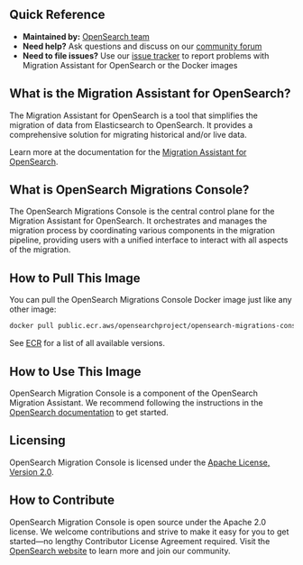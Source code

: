 ## Quick Reference

- **Maintained by:** [OpenSearch team](https://github.com/opensearch-project)
- **Need help?** Ask questions and discuss on our [community forum](https://forum.opensearch.org/tag/migration)
- **Need to file issues?** Use our [issue tracker](https://github.com/opensearch-project/opensearch-migrations/issues) to report problems with Migration Assistant for OpenSearch or the Docker images

## What is the Migration Assistant for OpenSearch?

The Migration Assistant for OpenSearch is a tool that simplifies the migration of data from Elasticsearch to OpenSearch. It provides a comprehensive solution for migrating historical and/or live data.

Learn more at the documentation for the [Migration Assistant for OpenSearch](https://docs.opensearch.org/docs/latest/migration-assistant).

## What is OpenSearch Migrations Console?

The OpenSearch Migrations Console is the central control plane for the Migration Assistant for OpenSearch. It orchestrates and manages the migration process by coordinating various components in the migration pipeline, providing users with a unified interface to interact with all aspects of the migration.

## How to Pull This Image

You can pull the OpenSearch Migrations Console Docker image just like any other image:

```bash
docker pull public.ecr.aws/opensearchproject/opensearch-migrations-console:latest
```

See [ECR](https://gallery.ecr.aws/opensearchproject/opensearch-migrations-console) for a list of all available versions.

## How to Use This Image

OpenSearch Migration Console is a component of the OpenSearch Migration Assistant. We recommend following the instructions in the [OpenSearch documentation](https://docs.opensearch.org/docs/latest/migration-assistant) to get started.

## Licensing

OpenSearch Migration Console is licensed under the [Apache License, Version 2.0](https://www.apache.org/licenses/LICENSE-2.0).

## How to Contribute

OpenSearch Migration Console is open source under the Apache 2.0 license. We welcome contributions and strive to make it easy for you to get started—no lengthy Contributor License Agreement required. Visit the [OpenSearch website](https://opensearch.org) to learn more and join our community.

